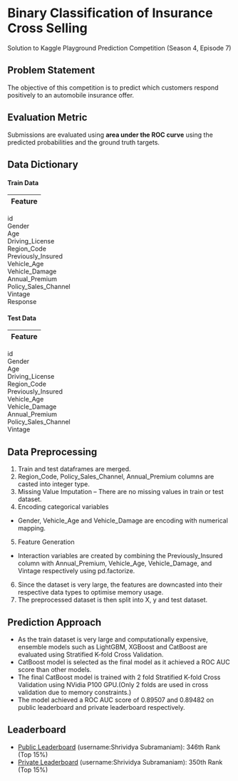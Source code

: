 # Binary Classification of Insurance Cross Selling
 Solution to Kaggle Playground Prediction Competition (Season 4, Episode 7)


## Problem Statement
The objective of this competition is to predict which customers respond positively to an automobile insurance offer.


## Evaluation Metric
Submissions are evaluated using **area under the ROC curve** using the predicted probabilities and the ground truth targets.


## Data Dictionary

#### Train Data
Feature |
--- | 
id                    
Gender                 
Age                   
Driving_License         
Region_Code           
Previously_Insured     
Vehicle_Age          
Vehicle_Damage         
Annual_Premium        
Policy_Sales_Channel  
Vintage               
Response     

#### Test Data
Feature |
--- |
id                    
Gender                 
Age                   
Driving_License         
Region_Code           
Previously_Insured     
Vehicle_Age          
Vehicle_Damage         
Annual_Premium        
Policy_Sales_Channel  
Vintage 


## Data Preprocessing
1. Train and test dataframes are merged.
2. Region_Code, Policy_Sales_Channel, Annual_Premium columns are casted into integer type.
3. Missing Value Imputation – There are no missing values in train or test dataset.
4. Encoding categorical variables
- Gender, Vehicle_Age and Vehicle_Damage are encoding with numerical mapping.
5. Feature Generation
- Interaction variables are created by combining the Previously_Insured column with Annual_Premium, Vehicle_Age, Vehicle_Damage, and Vintage respectively using pd.factorize.
6. Since the dataset is very large, the features are downcasted into their respective data types to optimise memory usage.
7. The preprocessed dataset is then split into X, y and test dataset. 


## Prediction Approach
- As the train dataset is very large and computationally expensive, ensemble models such as LightGBM, XGBoost and CatBoost are evaluated using Stratified K-fold Cross Validation.
- CatBoost model is selected as the final model as it achieved a ROC AUC score than other models.
- The final CatBoost model is trained with 2 fold Stratified K-fold Cross Validation using NVidia P100 GPU.(Only 2 folds are used in cross validation due to memory constraints.)
- The model achieved a ROC AUC score of 0.89507 and 0.89482 on public leaderboard and private leaderboard respectively. 


## Leaderboard
- [Public Leaderboard](https://www.kaggle.com/competitions/playground-series-s4e7/leaderboard?tab=public) (username:Shrividya Subramaniam): 346th Rank (Top 15%)
- [Private Leaderboard](https://www.kaggle.com/competitions/playground-series-s4e7/leaderboard?) (username:Shrividya Subramaniam): 350th Rank (Top 15%)
